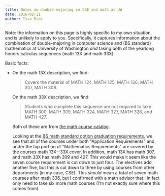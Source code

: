 ```yaml
---
title: Notes on double-majoring in CSE and math at UW
date: 2016-02-11
author: Issa Rice
---
```


Note: the information on this page is highly specific to my own situation, and is unlikely to apply to you.
Specifically, it captures information about the combination of double-majoring in computer science and (BS standard) mathematics at University of Washington *and* taking both of the yearlong honors calculus sequences (math 13X and math 33X).

Basic facts:

- On the math 13X description, we find:

    > Covers the material of MATH 124, MATH 125, MATH 126; MATH 307, MATH 308.

    On the math 33X description, we find:

    > Students who complete this sequence are not required to take MATH 300, MATH 309, MATH 324, MATH 327, MATH 328, and MATH 427.

    Both of these are from [the math course catalog](https://www.washington.edu/students/crscat/math.html).

    Looking at the [BS math standard option graduation requirements](https://web.archive.org/web/20151012134732/https://www.math.washington.edu/Undergrad/Handbook/BS_STAND_SPR2015.pdf), we see that all of the courses under both "Application Requirements" and under the top portion of "Mathematics Requirements" are covered by the courses math 13X--33X cover.
    In addition, math 13X has math 307, and math 33X has math 309 and 427.
    This would make it seem like the seven course requirement is cut down to just four.
    The electives add another five, but this is cut down to three by using courses from other departments (in my case, CSE).
    This *should* mean a total of seven math courses after math 336, but I confirmed with a math advisor that I in fact only need to take six more math courses (I'm not exactly sure where this comes from).
